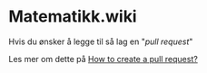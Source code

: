 # Matematikk.wiki 

Hvis du ønsker å legge til så lag en "_pull request_"

Les mer om dette på [How to create a pull request?](https://docs.github.com/en/pull-requests/collaborating-with-pull-requests/proposing-changes-to-your-work-with-pull-requests/creating-a-pull-request)
